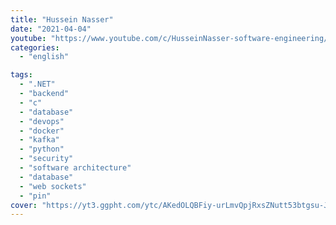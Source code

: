 ```yaml
---
title: "Hussein Nasser"
date: "2021-04-04"
youtube: "https://www.youtube.com/c/HusseinNasser-software-engineering/videos"
categories:
  - "english"

tags:
  - ".NET"
  - "backend"
  - "c"
  - "database"
  - "devops"
  - "docker"
  - "kafka"
  - "python"
  - "security"
  - "software architecture"
  - "database"
  - "web sockets"
  - "pin"
cover: "https://yt3.ggpht.com/ytc/AKedOLQBFiy-urLmvQpjRxsZNutt53btgsu-JMTpMdojQQ=s88-c-k-c0x00ffffff-no-rj"
---
```


